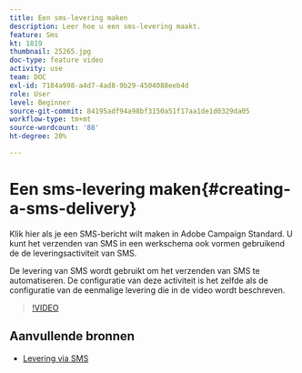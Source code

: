 ```yaml
---
title: Een sms-levering maken
description: Leer hoe u een sms-levering maakt.
feature: Sms
kt: 1819
thumbnail: 25265.jpg
doc-type: feature video
activity: use
team: DOC
exl-id: 7184a998-a4d7-4ad8-9b29-4504088eeb4d
role: User
level: Beginner
source-git-commit: 84195adf94a98bf3150a51f17aa1de1d0329da05
workflow-type: tm+mt
source-wordcount: '88'
ht-degree: 20%

---
```


# Een sms-levering maken{#creating-a-sms-delivery}

Klik hier als je een SMS-bericht wilt maken in Adobe Campaign Standard. U kunt het verzenden van SMS in een werkschema ook vormen gebruikend de de leveringsactiviteit van SMS.

De levering van SMS wordt gebruikt om het verzenden van SMS te automatiseren. De configuratie van deze activiteit is het zelfde als de configuratie van de eenmalige levering die in de video wordt beschreven.

>[!VIDEO](https://video.tv.adobe.com/v/25265/?quality=12)

## Aanvullende bronnen

* [Levering via SMS](https://experienceleague.adobe.com/docs/campaign-standard/using/managing-processes-and-data/channel-activities/sms-delivery.html?lang=en)
